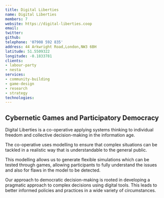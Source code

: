 ```yaml
---
title: Digital Liberties
name: Digital Liberties
members: 7
website: https://digital-liberties.coop
email: 
twitter: 
github: 
telephone: '07908 592 835'
address: 44 Arkwright Road,London,NW3 6BH
latitude: 51.5509322
longitude: -0.1833781
clients:
- labour-party
- nesta
services:
- community-building
- game-design
- research
- strategy
technologies: 
---
```


## Cybernetic Games and Participatory Democracy

Digital Liberties is a co-operative applying systems thinking to individual freedom and collective decision-making in the information age.

The co-operative uses modelling to ensure that complex situations can be tackled in a realistic way that is understandable to the general public.

This modelling allows us to generate flexible simulations which can be tested through games, allowing participants to fully understand the issues and also for flaws in the model to be detected.

Our approach to democratic decision-making is rooted in developing a pragmatic approach to complex decisions using digital tools. This leads to better informed policies and practices in a wide variety of circumstances.